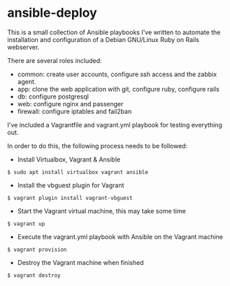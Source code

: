 # ansible-deploy
This is a small collection of Ansible playbooks I've written to automate the installation and configuration of a Debian GNU/Linux Ruby on Rails webserver. 

There are several roles included:
- common: create user accounts, configure ssh access and the zabbix agent.
- app: clone the web application with git, configure ruby, configure rails
- db: configure postgresql
- web: configure nginx and passenger
- firewall: configure iptables and fail2ban

I've included a Vagrantfile and vagrant.yml playbook for testing everything out.

In order to do this, the following process needs to be followed:
- Install Virtualbox, Vagrant & Ansible
```
$ sudo apt install virtualbox vagrant ansible
```
- Install the vbguest plugin for Vagrant
```
$ vagrant plugin install vagrant-vbguest
```
- Start the Vagrant virtual machine, this may take some time
```
$ vagrant up
```
- Execute the vagrant.yml playbook with Ansible on the Vagrant machine
```
$ vagrant provision
```
- Destroy the Vagrant machine when finished
```
$ vagrant destroy
```
